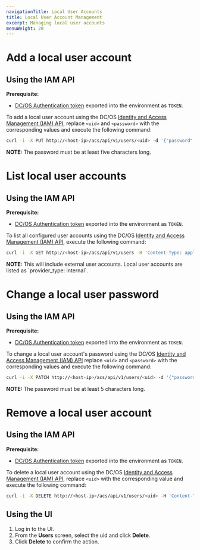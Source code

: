 ```yaml
---
navigationTitle: Local User Accounts
title: Local User Account Management
excerpt: Managing local user accounts
menuWeight: 20
---
```


<!-- The source repository for this topic is https://github.com/dcos/dcos-docs-site -->

# Add a local user account

## Using the IAM API

**Prerequisite:**
- [DC/OS Authentication token](/mesosphere/dcos/2.0/security/oss/authentication/authentication-token/) exported into the environment as `TOKEN`.

To add a local user account using the DC/OS [Identity and Access Management (IAM) API](/mesosphere/dcos/2.0/security/oss/iam-api/), replace `<uid>` and `<password>` with the corresponding values and execute the following command:

```bash
curl -i -X PUT http://<host-ip>/acs/api/v1/users/<uid> -d '{"password": "<password>"}' -H 'Content-Type: application/json' -H "Authorization: token=$TOKEN"
```

<p class="message--note"><strong>NOTE: </strong>The password must be at least five characters long.</p>

# List local user accounts

## Using the IAM API

**Prerequisite:**
- [DC/OS Authentication token](/mesosphere/dcos/2.0/security/oss/authentication/authentication-token/) exported into the environment as `TOKEN`.

To list all configured user accounts using the DC/OS [Identity and Access Management (IAM) API](/mesosphere/dcos/2.0/security/oss/iam-api/), execute the following command:

```bash
curl -i -X GET http://<host-ip>/acs/api/v1/users -H 'Content-Type: application/json' -H "Authorization: token=$TOKEN"
```

<p class="message--note"><strong>NOTE: </strong>This will include external user accounts. Local user accounts are listed as `provider_type: internal`.</p>

# Change a local user password

## Using the IAM API

**Prerequisite:**
- [DC/OS Authentication token](/mesosphere/dcos/2.0/security/oss/authentication/authentication-token/) exported into the environment as `TOKEN`.

To change a local user account's password using the DC/OS [Identity and Access Management (IAM) API](/mesosphere/dcos/2.0/security/oss/iam-api/) replace `<uid>` and `<password>` with the corresponding values and execute the following command:

```bash
curl -i -X PATCH http://<host-ip>/acs/api/v1/users/<uid> -d '{"password": "<password>"}' -H 'Content-Type: application/json' -H "Authorization: token=$TOKEN"
```

<p class="message--note"><strong>NOTE: </strong>The password must be at least 5 characters long.</p>

# Remove a local user account

## Using the IAM API

**Prerequisite:**
- [DC/OS Authentication token](/mesosphere/dcos/2.0/security/oss/authentication/authentication-token/) exported into the environment as `TOKEN`.

To delete a local user account using the DC/OS [Identity and Access Management (IAM) API](/mesosphere/dcos/2.0/security/oss/iam-api/), replace `<uid>` with the corresponding value and execute the following command:

```bash
curl -i -X DELETE http://<host-ip>/acs/api/v1/users/<uid> -H 'Content-Type: application/json' -H "Authorization: token=$TOKEN"
```

## Using the UI

1. Log in to the UI.
2. From the **Users** screen, select the uid and click **Delete**.
3. Click **Delete** to confirm the action.
